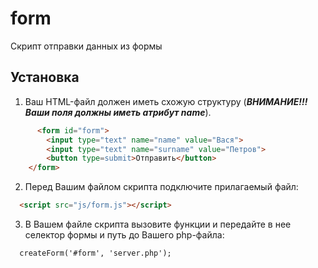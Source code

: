 # form
Скрипт отправки данных из формы
## Установка
1. Ваш HTML-файл должен иметь схожую структуру (***ВНИМАНИЕ!!! Ваши поля должны иметь атрибут name***).
```HTML
      <form id="form">
        <input type="text" name="name" value="Вася">
        <input type="text" name="surname" value="Петров">
        <button type=submit>Отправить</button>
    </form>
```
2. Перед Вашим файлом скрипта подключите прилагаемый файл:
```HTML
  <script src="js/form.js"></script>
```
3. В Вашем файле скрипта вызовите функции и передайте в нее селектор формы и путь до Вашего php-файла:
```JS
  createForm('#form', 'server.php');
```
